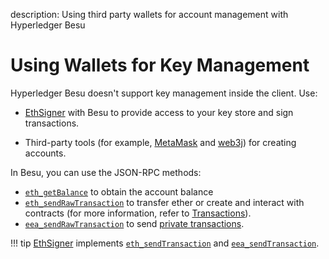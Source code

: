 description: Using third party wallets for account management with Hyperledger Besu
<!--- END of page meta data -->

# Using Wallets for Key Management

Hyperledger Besu doesn't support key management inside the client. Use:

* [EthSigner](http://docs.ethsigner.pegasys.tech/en/latest/) with Besu to provide access to your key store and sign transactions.  

* Third-party tools (for example, [MetaMask](https://metamask.io/) and [web3j](https://web3j.io/)) for creating accounts. 

In Besu, you can use the JSON-RPC methods:

 * [`eth_getBalance`](../../Reference/API-Methods.md#eth_getbalance) to obtain the account balance
 * [`eth_sendRawTransaction`](../../Reference/API-Methods.md#eth_sendrawtransaction) to transfer ether or create and interact with contracts (for more information, refer to [Transactions](Transactions.md#transactions)).  
 * [`eea_sendRawTransaction`](../../Reference/API-Methods.md#eea_sendrawtransaction) to send [private transactions](Creating-Sending-Private-Transactions.md).
 
!!! tip 
    [EthSigner](http://docs.ethsigner.pegasys.tech/en/latest/) implements [`eth_sendTransaction`](http://docs.ethsigner.pegasys.tech/en/latest/Using-EthSigner/Using-EthSigner/#eth_sendtransaction)
    and [`eea_sendTransaction`](http://docs.ethsigner.pegasys.tech/en/latest/Using-EthSigner/Using-EthSigner/#eea_sendtransaction).

